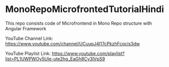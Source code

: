# MonoRepoMicrofrontedTutorialHindi
This repo consists code of Microfrontend in Mono Repo structure with Angular Framework

YouTube Channel Link: https://www.youtube.com/channel/UCuupJ4l17cPkzhFcqcis3dw

YouTube Playlist Link: https://www.youtube.com/playlist?list=PL1UWPWOy5Ule-ute2hg_EaGh8Cy3lVpS9
